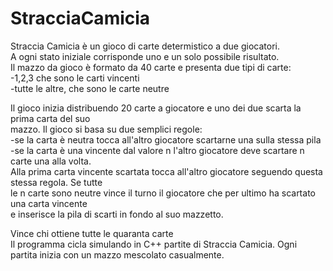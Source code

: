 # StracciaCamicia

Straccia Camicia è un gioco di carte determistico a due giocatori.  <br /> 
A ogni stato iniziale corrisponde uno e un solo possibile risultato.  <br /> 
Il mazzo da gioco è formato da 40 carte e presenta due tipi di carte:   <br /> 
 -1,2,3 che sono le carti vincenti  <br /> 
 -tutte le altre, che sono le carte neutre  <br /> 
 
Il gioco inizia distribuendo 20 carte a giocatore e uno dei due scarta la prima carta del suo  <br /> 
mazzo. Il gioco si basa su due semplici regole:  <br /> 
 -se la carta è neutra tocca all'altro giocatore scartarne una sulla stessa pila  <br /> 
 -se la carta è una vincente dal valore n l'altro giocatore deve scartare n carte una alla volta.  <br /> 
   Alla prima carta vincente scartata tocca all'altro giocatore seguendo questa stessa regola. Se tutte  <br /> 
   le n carte sono neutre vince il turno il giocatore che per ultimo ha scartato una carta vincente <br /> 
   e inserisce la pila di scarti in fondo al suo mazzetto.  <br /> 
   
Vince chi ottiene tutte le quaranta carte  <br /> 
Il programma cicla simulando in C++ partite di Straccia Camicia. Ogni partita inizia con un mazzo mescolato casualmente.

